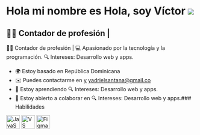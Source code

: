 Hola mi nombre es Hola, soy Víctor ![](https://user-images.githubusercontent.com/18350557/176309783-0785949b-9127-417c-8b55-ab5a4333674e.gif)
=============================================================================================================================================

👨‍💼 Contador de profesión |
-----------------------------

👨‍💼 Contador de profesión | 💻 Apasionado por la tecnología y la programación. 🔍 Intereses: Desarrollo web y apps.

*   🌍 Estoy basado en República Dominicana
*   ✉️ Puedes contactarme en [y](mailto:ya) [yadrielsantana@gmail.co](mailto:yadrielsantana@gmail.com)
*   🧠 Estoy aprendiendo 🔍 Intereses: Desarrollo web y apps.
*   🤝 Estoy abierto a colaborar en 🔍 Intereses: Desarrollo web y apps.### Habilidades 
<p align="left">
 <a href="https://developer.mozilla.org/en-US/docs/Web/JavaScript" target="_blank" rel="noreferrer"><img src="https://raw.githubusercontent.com/danielcranney/readme-generator/main/public/icons/skills/javascript-colored.svg" width="36" height="36" alt="JavaScript" title="JavaScript"/></a> <a href="https://code.visualstudio.com/" target="_blank" rel="noreferrer"><img src="https://raw.githubusercontent.com/danielcranney/readme-generator/main/public/icons/skills/visualstudiocode-colored.svg" width="36" height="36" alt="VS Code" title="VS Code"/></a> <a href="https://www.figma.com/" target="_blank" rel="noreferrer"><img src="https://raw.githubusercontent.com/danielcranney/readme-generator/main/public/icons/skills/figma-colored.svg" width="36" height="36" alt="Figma" title="Figma"/></a>
                    </p>
                    
              

